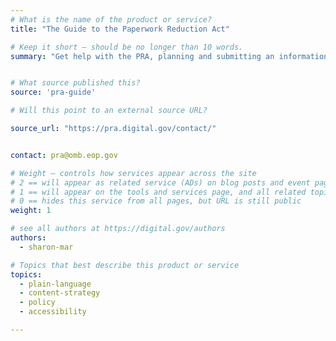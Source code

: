 ```yaml
---
# What is the name of the product or service?
title: "The Guide to the Paperwork Reduction Act"

# Keep it short — should be no longer than 10 words.
summary: "Get help with the PRA, planning and submitting an information request, and finding your agency’s PRA contact."


# What source published this?
source: 'pra-guide'

# Will this point to an external source URL?

source_url: "https://pra.digital.gov/contact/"


contact: pra@omb.eop.gov

# Weight — controls how services appear across the site
# 2 == will appear as related service (ADs) on blog posts and event pages
# 1 == will appear on the tools and services page, and all related topic pages
# 0 == hides this service from all pages, but URL is still public
weight: 1

# see all authors at https://digital.gov/authors
authors:
  - sharon-mar

# Topics that best describe this product or service
topics:
  - plain-language
  - content-strategy
  - policy
  - accessibility

---
```

